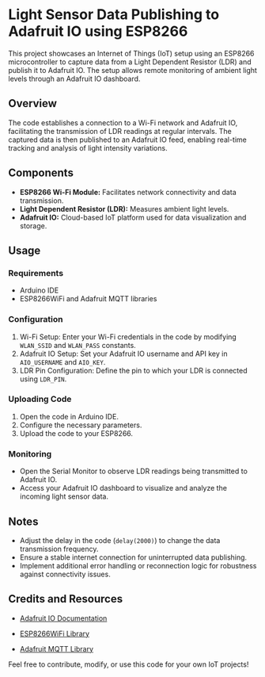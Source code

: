 Light Sensor Data Publishing to Adafruit IO using ESP8266
=========================================================

This project showcases an Internet of Things (IoT) setup using an ESP8266 microcontroller to capture data from a Light Dependent Resistor (LDR) and publish it to Adafruit IO. The setup allows remote monitoring of ambient light levels through an Adafruit IO dashboard.

Overview
--------

The code establishes a connection to a Wi-Fi network and Adafruit IO, facilitating the transmission of LDR readings at regular intervals. The captured data is then published to an Adafruit IO feed, enabling real-time tracking and analysis of light intensity variations.

Components
----------

- **ESP8266 Wi-Fi Module:** Facilitates network connectivity and data transmission.
- **Light Dependent Resistor (LDR):** Measures ambient light levels.
- **Adafruit IO:** Cloud-based IoT platform used for data visualization and storage.

Usage
-----

### Requirements

- Arduino IDE
- ESP8266WiFi and Adafruit MQTT libraries

### Configuration

1. Wi-Fi Setup: Enter your Wi-Fi credentials in the code by modifying `WLAN_SSID` and `WLAN_PASS` constants.
2. Adafruit IO Setup: Set your Adafruit IO username and API key in `AIO_USERNAME` and `AIO_KEY`.
3. LDR Pin Configuration: Define the pin to which your LDR is connected using `LDR_PIN`.

### Uploading Code

1. Open the code in Arduino IDE.
2. Configure the necessary parameters.
3. Upload the code to your ESP8266.

### Monitoring

- Open the Serial Monitor to observe LDR readings being transmitted to Adafruit IO.
- Access your Adafruit IO dashboard to visualize and analyze the incoming light sensor data.

Notes
-----

- Adjust the delay in the code (`delay(2000)`) to change the data transmission frequency.
- Ensure a stable internet connection for uninterrupted data publishing.
- Implement additional error handling or reconnection logic for robustness against connectivity issues.

Credits and Resources
---------------------

- [Adafruit IO Documentation](https://learn.adafruit.com/adafruit-io)

- [ESP8266WiFi Library](https://github.com/esp8266/Arduino/tree/master/libraries/ESP8266WiFi)

- [Adafruit MQTT Library](https://github.com/adafruit/Adafruit\_MQTT\_Library)

Feel free to contribute, modify, or use this code for your own IoT projects!
